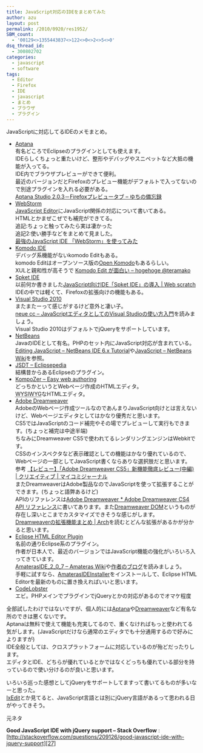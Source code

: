 ```yaml
---
title: JavaScript対応のIDEをまとめてみた
author: azu
layout: post
permalink: /2010/0920/res1952/
SBM_count:
  - '00129<>1355443837<>122<>0<>2<>5<>0'
dsq_thread_id:
  - 300802702
categories:
  - javascript
  - software
tags:
  - Editor
  - Firefox
  - IDE
  - javascript
  - まとめ
  - ブラウザ
  - プラグイン
---
```

JavaScriptに対応してるIDEのメモまとめ。

*   [Aptana][1]  
    有名どころでEclipseのプラグインとしても使えます。  
    IDEらしくちょっと重たいけど、整形やデバッグやスニペットなど大抵の機能が入ってる。  
    IDE内でブラウザプレビューができて便利。  
    最近のバージョンだとFirefoxのプレビュー機能がデフォルトで入ってないので別途プラグインを入れる必要がある。  
    [Aptana Studio 2.0.3－Firefoxプレビュータブ &#8211; ゆちの備忘録][2]
*   [WebStorm][3]  
    [JavaScript Editor][4]にJavaScript関係の対応について書いてある。  
    HTMLとかまぜこぜでも補完ができてる。  
    追記:ちょっと触ってみたら実は凄かった  
    追記2:使い勝手などをまとめて見ました。  
    [最強のJavaScript IDE 「WebStorm」を使ってみた][5]
*   [Komodo IDE][6]  
    デバッグ系機能がないkomodo Editもある。  
    komodo Editはオープンソース版の[Open Komodo][7]もあるらしい。  
    XULと親和性が高そうで [Komodo Edit が面白い &#8211; hogehoge @teramako][8]
*   [Spket IDE][9]  
    以前何か書きました<a href="http://efcl.info/2009/1203/res1496/" target="_blank">JavaScript向けIDE「Spket IDE」の導入 | Web scratch</a>  
    IDEの中では軽くて、<span>Firefoxの拡張向けの機能もある。</span>
*   [Visual Studio 2010][10]  
    またまたーって感じがするけど意外と凄い子。  
    [neue cc &#8211; JavaScriptエディタとしてのVisual Studioの使い方入門][11]を読みましょう。  
    Visual Studio 2010はデフォルトでjQueryをサポートしています。
*   [NetBeans][12]  
    JavaのIDEとして有名。PHPのセット内にJavaScript対応が含まれている。  
    [Editing JavaScript &#8211; NetBeans IDE 6.x Tutorial][13]や[JavaScript &#8211; NetBeans Wiki][14]を参照。
*   [JSDT &#8211; Eclipsepedia][15]  
    結構昔からあるEclipseのプラグイン。
*   [KompoZer &#8211; Easy web authoring][16]  
    どっちかというとWebページ作成のHTMLエディタ。  
    <acronym title="What You See Is What You Get">WYSIWYG</acronym>なHTMLエディタ。
*   <a rel="nofollow" href="http://www.adobe.com/products/dreamweaver/">Adobe Dreamweaver</a>  
    AdobeのWebページ作成ツールなのであんまりJavaScript向けとは言えないけど、Webページエディタとしてはかなり優秀だと思います。  
    CS5ではJavaScriptのコード補完やその場でプレビューして実行もできます。(ちょっと補完は中途半端)  
    ちなみにDreamweaver CS5で使われてるレンダリングエンジンはWebkitです。  
    CSSのインスペクタなど表示確認としての機能はかなり優れているので、Webページの一部としてJavaScript書くならありな選択肢だと思います。  
    参考 [【レビュー】「Adobe Dreamweaver CS5」新機能徹底レビュー(中編) | クリエイティブ | マイコミジャーナル][17]  
    またDreamweaverはAdobe製品なのでJavaScriptを使って拡張することができます。(ちょっと語弊あるけど)  
    APIのリファレンスは[Adobe Dreamweaver * Adobe Dreamweaver CS4 API リファレンス][18]に書いてあります。また[Dreamweaver DOM][19]というものが存在し深いとこまでカスタマイズできそうな感じがします。  
    [Dreamweaverの拡張機能まとめ | Arch][20]を読むとどんな拡張があるかが分かると思います。
*   [Eclipse HTML Editor Plugin][21]  
    名前の通りEclipse系のプラグイン。  
    作者が日本人で、最近のバージョンではJavaScript機能の強化がいろいろ入ってきています。  
    [AmaterasIDE\_2\_0_7 &#8211; Amateras Wiki][22]や[作者のブログ][23]を読みましょう。  
    手軽に試すなら、[AmaterasIDEInstaller][24]をインストールして、Eclipse HTML Editorを最新のものに置き換えればいいと思います。
*   [CodeLobster][25]  
    エビ。PHPメインでプラグインでjQueryとかの対応があるのでオマケ程度

全部試したわけではないですが、個人的には[Aptana][1]や<a rel="nofollow" href="http://www.adobe.com/products/dreamweaver/">Dreamweaver</a>など有名な所のできは悪くないです。  
Aptanaは無料で使えて機能も充実してるので、重くなければもっと使われてる気がします。(JavaScriptだけなら通常のエディタでも十分通用するので好みによりますが)  
IDE全般としては、クロスプラットフォームに対応しているのが殆どだったりします。  
エディタとIDE、どちらが優れているとかではなくどっちも優れている部分を持っているので使い分けるのが良いと思います。

いろいろ巡った感想としてjQueryをサポートしてますって書いてるものが多いなーと思った。  
[IxEdit][26]とか見てると、JavaScript言語とは別にjQuery言語があるって思われる日がやってきそう。

元ネタ

**Good JavaScript IDE with jQuery support &#8211; Stack Overflow**
:   [http://stackoverflow.com/questions/209126/good-javascript-ide-with-jquery-support][27]

<div id="_mcePaste" style="position: absolute; left: -10000px; top: 10px; width: 1px; height: 1px; overflow: hidden;">
  Open Komodo
</div>

 [1]: http://www.aptana.com/
 [2]: http://d.hatena.ne.jp/yuchi78/20100515/1273944479
 [3]: http://www.jetbrains.com/webstorm/index.html
 [4]: http://www.jetbrains.com/editors/javascript_editor.jsp?ide=idea
 [5]: http://efcl.info/2010/1027/res2023/
 [6]: http://www.activestate.com/komodo-ide "Komodo IDE"
 [7]: http://www.openkomodo.com/
 [8]: http://d.hatena.ne.jp/teramako/20090205/p1
 [9]: http://spket.com/
 [10]: http://www.microsoft.com/japan/msdn/vstudio/express/
 [11]: http://neue.cc/2010/05/24_260.html
 [12]: http://netbeans.org/index.html
 [13]: http://netbeans.org/kb/65/ide/javascript-editor.html
 [14]: http://wiki.netbeans.org/JavaScript
 [15]: http://wiki.eclipse.org/index.php/ATF/JSDT
 [16]: http://kompozer.net/
 [17]: http://journal.mycom.co.jp/articles/2010/08/05/dwcs5rchu/index.html
 [18]: http://help.adobe.com/ja_JP/Dreamweaver/10.0_API_Ref/index.html
 [19]: http://help.adobe.com/ja_JP/Dreamweaver/10.0_Extending/WS0B37FCCA-DE3C-4a52-86F6-DEF43170EBA3.html
 [20]: http://www.ar-ch.org/mt/archives/2010/06/dreamweaver-1.html
 [21]: http://amateras.sourceforge.jp/cgi-bin/fswiki/wiki.cgi?page=EclipseHTMLEditor
 [22]: http://sourceforge.jp/projects/amateras/wiki/AmaterasIDE_2_0_7
 [23]: http://d.hatena.ne.jp/takezoe/20100704#p1
 [24]: http://amateras.sourceforge.jp/cgi-bin/fswiki/wiki.cgi?page=AmaterasIDEInstaller
 [25]: http://www.codelobster.com/
 [26]: http://www.ixedit.com/
 [27]: http://stackoverflow.com/questions/209126/good-javascript-ide-with-jquery-support "Good JavaScript IDE with jQuery support - Stack Overflow"